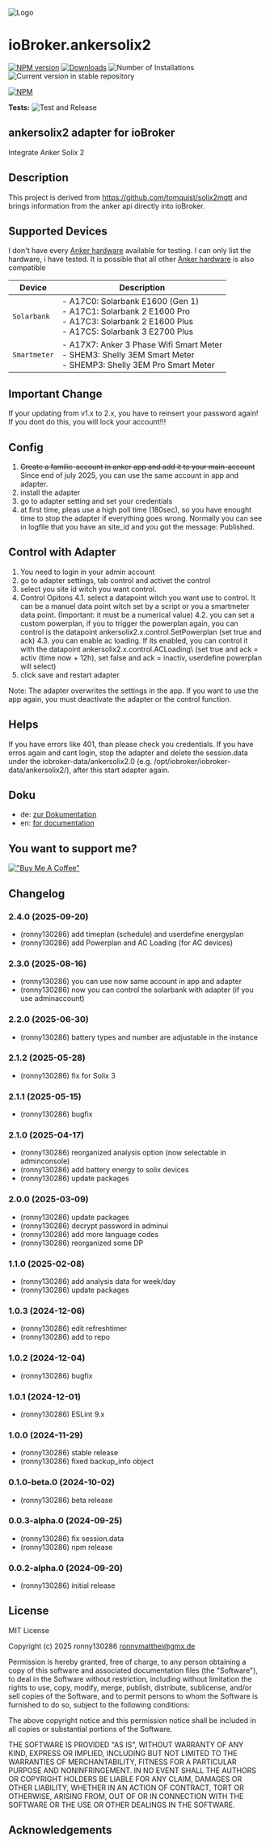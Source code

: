 ![Logo](admin/ankersolix2.png)

# ioBroker.ankersolix2

[![NPM version](https://img.shields.io/npm/v/iobroker.ankersolix2.svg)](https://www.npmjs.com/package/iobroker.ankersolix2)
[![Downloads](https://img.shields.io/npm/dm/iobroker.ankersolix2.svg)](https://www.npmjs.com/package/iobroker.ankersolix2)
![Number of Installations](https://iobroker.live/badges/ankersolix2-installed.svg)
![Current version in stable repository](https://iobroker.live/badges/ankersolix2-stable.svg)

[![NPM](https://nodei.co/npm/iobroker.ankersolix2.png?downloads=true)](https://nodei.co/npm/iobroker.ankersolix2/)

**Tests:** ![Test and Release](https://github.com/ronny130286/ioBroker.ankersolix2/workflows/Test%20and%20Release/badge.svg)

## ankersolix2 adapter for ioBroker

Integrate Anker Solix 2

## Description

This project is derived from https://github.com/tomquist/solix2mqtt and brings information from the anker api directly into ioBroker.

## Supported Devices

I don't have every [Anker hardware](https://www.ankersolix.com/) available for testing. I can only list the hardware, i have tested. It is possible that all other [Anker hardware](https://www.ankersolix.com/) is also compatible

| Device       | Description                                                                                                                                   |
| ------------ | --------------------------------------------------------------------------------------------------------------------------------------------- |
| `Solarbank`  | - A17C0: Solarbank E1600 (Gen 1)<br>- A17C1: Solarbank 2 E1600 Pro<br>- A17C3: Solarbank 2 E1600 Plus<br> - A17C5: Solarbank 3 E2700 Plus<br> |
| `Smartmeter` | - A17X7: Anker 3 Phase Wifi Smart Meter<br>- SHEM3: Shelly 3EM Smart Meter<br>- SHEMP3: Shelly 3EM Pro Smart Meter                            |

## Important Change

If your updating from v1.x to 2.x, you have to reinsert your password again! If you dont do this, you will lock your account!!!

## Config

1. ~~Create a familie-account in anker app and add it to your main-account~~ Since end of july 2025, you can use the same account in app and adapter.
2. install the adapter
3. go to adapter setting and set your credentials
4. at first time, pleas use a high poll time (180sec), so you have enought time to stop the adapter if everything goes wrong.
   Normally you can see in logfile that you have an site_id and you got the message: Published.

## Control with Adapter

1. You need to login in your admin account
2. go to adapter settings, tab control and activet the control
3. select you site id witch you want control.
4. Control Opitons
   4.1. select a datapoint witch you want use to control. It can be a manuel data point witch set by a script or you a smartmeter data point. (Important: it must be a numerical value)
   4.2. you can set a custom powerplan, if you to trigger the powerplan again, you can control is the datapoint ankersolix2.x.control.SetPowerplan (set true and ack)
   4.3. you can enable ac loading. If its enabled, you can control it with the datapoint ankersolix2.x.control.ACLoading\ (set true and ack = activ (time now + 12h), set false and ack = inactiv, userdefine powerplan will select)
5. click save and restart adapter

Note: The adapter overwrites the settings in the app. If you want to use the app again, you must deactivate the adapter or the control function.

## Helps

If you have errors like 401, than please check you credentials.
If you have erros again and cant login, stop the adapter and delete the session.data under the iobroker-data/ankersolix2.0 (e.g. /opt/iobroker/iobroker-data/ankersolix2/), after this start adapter again.

## Doku

- de: [zur Dokumentation](docs/de/README.md)
- en: [for documentation](docs/en/README.md)

## You want to support me?

[!["Buy Me A Coffee"](https://cdn.buymeacoffee.com/buttons/v2/default-red.png)](https://www.buymeacoffee.com/ronny130286)

## Changelog

<!--
    Placeholder for the next version (at the beginning of the line):
    ### **WORK IN PROGRESS**
-->
### 2.4.0 (2025-09-20)

- (ronny130286) add timeplan (schedule) and userdefine energyplan
- (ronny130286) add Powerplan and AC Loading (for AC devices)

### 2.3.0 (2025-08-16)

- (ronny130286) you can use now same account in app and adapter
- (ronny130286) now you can control the solarbank with adapter (if you use adminaccount)

### 2.2.0 (2025-06-30)

- (ronny130286) battery types and number are adjustable in the instance

### 2.1.2 (2025-05-28)

- (ronny130286) fix for Solix 3

### 2.1.1 (2025-05-15)

- (ronny130286) bugfix

### 2.1.0 (2025-04-17)

- (ronny130286) reorganized analysis option (now selectable in adminconsole)
- (ronny130286) add battery energy to solix devices
- (ronny130286) update packages

### 2.0.0 (2025-03-09)

- (ronny130286) update packages
- (ronny130286) decrypt password in adminui
- (ronny130286) add more language codes
- (ronny130286) reorganized some DP

### 1.1.0 (2025-02-08)

- (ronny130286) add analysis data for week/day
- (ronny130286) update packages

### 1.0.3 (2024-12-06)

- (ronny130286) edit refreshtimer
- (ronny130286) add to repo

### 1.0.2 (2024-12-04)

- (ronny130286) bugfix

### 1.0.1 (2024-12-01)

- (ronny130286) ESLint 9.x

### 1.0.0 (2024-11-29)

- (ronny130286) stable release
- (ronny130286) fixed backup_info object

### 0.1.0-beta.0 (2024-10-02)

- (ronny130286) beta release

### 0.0.3-alpha.0 (2024-09-25)

- (ronny130286) fix session.data
- (ronny130286) npm release

### 0.0.2-alpha.0 (2024-09-20)

- (ronny130286) initial release

## License

MIT License

Copyright (c) 2025 ronny130286 <ronnymatthei@gmx.de>

Permission is hereby granted, free of charge, to any person obtaining a copy
of this software and associated documentation files (the "Software"), to deal
in the Software without restriction, including without limitation the rights
to use, copy, modify, merge, publish, distribute, sublicense, and/or sell
copies of the Software, and to permit persons to whom the Software is
furnished to do so, subject to the following conditions:

The above copyright notice and this permission notice shall be included in all
copies or substantial portions of the Software.

THE SOFTWARE IS PROVIDED "AS IS", WITHOUT WARRANTY OF ANY KIND, EXPRESS OR
IMPLIED, INCLUDING BUT NOT LIMITED TO THE WARRANTIES OF MERCHANTABILITY,
FITNESS FOR A PARTICULAR PURPOSE AND NONINFRINGEMENT. IN NO EVENT SHALL THE
AUTHORS OR COPYRIGHT HOLDERS BE LIABLE FOR ANY CLAIM, DAMAGES OR OTHER
LIABILITY, WHETHER IN AN ACTION OF CONTRACT, TORT OR OTHERWISE, ARISING FROM,
OUT OF OR IN CONNECTION WITH THE SOFTWARE OR THE USE OR OTHER DEALINGS IN THE
SOFTWARE.

## Acknowledgements
